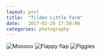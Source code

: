 ```yaml
---
layout: post
title:  "Tilden Little Farm"
date:   2017-02-26 17:50:00
categories: photography
---
```


![Mooooo](https://dl.dropboxusercontent.com/u/83326/kylejameskirwan.com_rsources/photography/000052490031.jpg "A cow. Such cow.")
![Flappy flap](https://dl.dropboxusercontent.com/u/83326/kylejameskirwan.com_rsources/photography/000052490037.jpg "Some flying things.")
![Piggies](https://dl.dropboxusercontent.com/u/83326/kylejameskirwan.com_rsources/photography/000052490033.jpg "Piggies!!")
